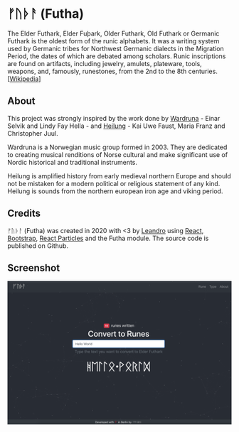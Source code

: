 # ᚠᚢᚦᚨ (Futha)

The Elder Futhark, Elder Fuþark, Older Futhark, Old Futhark or Germanic Futhark is the oldest form of the runic alphabets. It was a writing system used by Germanic tribes for Northwest Germanic dialects in the Migration Period, the dates of which are debated among scholars. Runic inscriptions are found on artifacts, including jewelry, amulets, plateware, tools, weapons, and, famously, runestones, from the 2nd to the 8th centuries. [[Wikipedia](https://en.wikipedia.org/wiki/Elder_Futhark)]

## About
This project was strongly inspired by the work done by [Wardruna](http://www.wardruna.com) - Einar Selvik and Lindy Fay Hella - and [Heilung](https://heilung.bandcamp.com/) - Kai Uwe Faust, Maria Franz and Christopher Juul.

Wardruna is a Norwegian music group formed in 2003\. They are dedicated to creating musical renditions of Norse cultural and make significant use of Nordic historical and traditional instruments.

Heilung is amplified history from early medieval northern Europe and should not be mistaken for a modern political or religious statement of any kind. Heilung is sounds from the northern european iron age and viking period.

## Credits

ᚠᚢᚦᚨ (Futha) was created in 2020 with <3 by [Leandro](https://leandro.berlin) using [React](https://reactjs.org/), [Bootstrap](https://getbootstrap.com/), [React Particles](https://github.com/Wufe/react-particles-js) and the Futha module. The source code is published on Github.

## Screenshot
<img src="./futha.png">